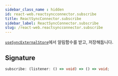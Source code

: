 ```yaml
---
sidebar_class_name : hidden
id: react-web.reactsyncconnector.subscribe
title: ReactSyncConnector.subscribe
sidebar_label: ReactSyncConnector.subscribe
slug: /react-web.reactsyncconnector.subscribe
---
```






[`useSyncExternalStore`](https://react.dev/reference/react/useSyncExternalStore)에서 알림함수를 받고, 저장해둡니다.

## Signature

```typescript
subscribe: (listener: () => void) => () => void;
```
